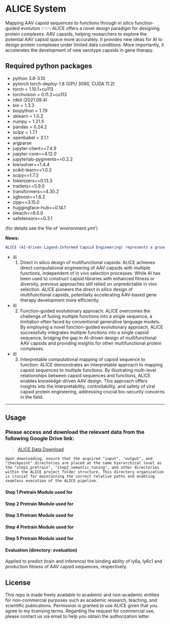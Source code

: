# ALICE System
Mapping AAV capsid sequences to functions through in silico function-guided evolution
✨✨✨ALICE offers a novel design paradigm for designing protein complexes: AAV capsids, helping researchers to explore the potential AAV capsid space more accurately. It provides new ideas for AI to design protein complexes under limited data conditions. More importantly, it accelerates the development of new serotype capsids in gene therapy.


## Required python packages
- python 3.8-3.10
- pytorch torch-deploy-1.8 (GPU 3090, CUDA 11.2)
- torch = 1.10.1+cu113
- torchvision = 0.11.2+cu113
- rdkit (2021.09.4)
- bio = 1.3.3
- biopython = 1.79
- sklearn = 1.0.2
- numpy = 1.21.5
- pandas = 0.24.2
- scipy = 1.7.1
- openbabel = 3.1.1
- argparse
- jupyter-client==7.4.9
- jupyter-core==4.12.0
- jupyterlab-pygments==0.2.2
- kiwisolver==1.4.4
- scikit-learn==1.0.2
- scipy==1.7.3
- tokenizers==0.13.3
- traitlets==5.9.0
- transformers==4.30.2
- xgboost==1.6.2
- zipp==3.15.0
- huggingface-hub==0.14.1
- bleach==6.0.0
- safetensors==0.3.1

(for details see the file of 'environment.yml')

**News:**    
```yaml
ALICE (AI-driven Ligand-Informed Capsid Engineering) represents a groundbreaking approach to AAV capsid engineering, offering several key innovations:
```  
- [x] 1. Direct in silico design of multifunctional capsids: ALICE achieves direct computational engineering of AAV capsids with multiple functions, independent of in vivo selection processes. While AI has been used to construct capsid libraries with enhanced fitness or diversity, previous approaches still relied on unpredictable in vivo selection. ALICE pioneers the direct in silico design of multifunctional capsids, potentially accelerating AAV-based gene therapy development more efficiently.
- [x] 2. Function-guided evolutionary approach: ALICE overcomes the challenge of fusing multiple functions into a single sequence, a limitation often faced by conventional generative language models. By employing a novel function-guided evolutionary approach, ALICE successfully integrates multiple functions into a single capsid sequence, bridging the gap in AI-driven design of multifunctional AAV capsids and providing insights for other multifunctional protein complexes.
- [x] 3. Interpretable computational mapping of capsid sequence to function: ALICE demonstrates an interpretable approach to mapping capsid sequences to multiple functions. By illustrating multi-level relationships between capsid sequences and functions, ALICE enables knowledge-driven AAV design. This approach offers insights into the interpretability, controllability, and safety of viral capsid protein engineering, addressing crucial bio-security concerns in the field.

------

## Usage 
### Please access and download the relevant data from the following Google Drive link:

  > [ALICE Data Download](https://drive.google.com/drive/folders/1vHAZe2p-mq58dbaS-pdC5AtfR12eYMDX?usp=sharing)

    Upon downloading, ensure that the acquired "input", "output", and "checkpoint" directories are placed at the same hierarchical level as the "step1_pretrain", "step2_semantic_tuning", and other directories within the ALICE project folder structure. This directory organization is crucial for maintaining the correct relative paths and enabling seamless execution of the ALICE pipeline.


#### Step 1 Pretrain Module used for 

#### Step 2 Pretrain Module used for 

#### Step 3 Pretrain Module used for 

#### Step 4 Pretrain Module used for 

#### Step 5 Pretrain Module used for 


#### Evaluation (directory: evaluation) 
Applied to predict (train and inference) the binding ability of ly6a, ly6c1 and production fitness of AAV capsid sequences, respectively. 


## License  
This repo is made freely available to academic and non-academic entities for non-commercial purposes such as academic research, teaching, and scientific publications. Permission is granted to use ALICE given that you agree to my licensing terms. Regarding the request for commercial use, please contact us via email to help you obtain the authorization letter.  


